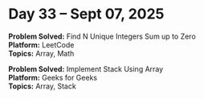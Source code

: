 # Day 33 – Sept 07, 2025

**Problem Solved:** Find N Unique Integers Sum up to Zero                                       
**Platform:** LeetCode                       
**Topics:** Array, Math

**Problem Solved:** Implement Stack Using Array                                           
**Platform:** Geeks for Geeks                      
**Topics:** Array, Stack
